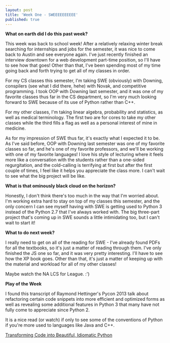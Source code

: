 ```yaml
---
layout: post
title: 'Week One - SWEEEEEEEEEE'
published: true
---
```

**What on earth did I do this past week?**

  This week was back to school week! After a relatively relaxing winter break searching for internships and jobs for the semester, it was nice to come back to Austin and see everyone again. I've just recently finished an interview downtown for a web development part-time position, so I'll have to see how that goes! Other than that, I've been spending most of my time going back and forth trying to get all of my classes in order.
  
  For my CS classes this semester, I'm taking SWE (obviously) with Downing, conspilers (see what I did there, hehe) with Novak, and competitive programming. I took OOP with Downing last semester, and it was one of my favorite classes thus far in the CS department, so I'm very much looking forward to SWE because of its use of Python rather than C++.
  
  For my other classes, I'm taking linear algebra, probability and statistics, as well as medical terminology. The first two are for cores to take my other classes while the third fills a flag as well as a personal interest of mine in medicine. 
  
  As for my impression of SWE thus far, it's exactly what I expected it to be. As I've said before, OOP with Downing last semester was one of my favorite classes so far, and he's one of my favorite professors, and we'll be working with one of my favorite languages! I love his style of lecturing where it feels more like a conversation with the students rather than a one-sided regurgitation, and the cold-calling is terrifying at first but after the first couple of times, I feel like it helps you appreciate the class more. I can't wait to see what the big project will be like.
  
**What is that ominously black cloud on the horizon?**

Honestly, I don't think there's too much in the way that I'm worried about. I'm working extra hard to stay on top of my classes this semester, and the only concern I can see myself having with SWE is getting used to Python 3 instead of the Python 2.7 that I've always worked with. The big three-part project that's coming up in SWE sounds a little intimidating too, but I can't wait to start it! 

**What to do next week?**

  I really need to get on all of the reading for SWE - I've already found PDFs for all the textbooks, so it's just a matter of reading through them. I've only finished the JS one so far, and it was very pretty interesting. I'll have to see how the XP book goes. Other than that, it's just a matter of keeping up with the material and workload for all of my other classes! 
  
  Maybe watch the NA LCS for League. :')

**Play of the Week**
  
  I found this transcript of Raymond Hettinger's Pycon 2013 talk about refactoring certain code snippets into more efficient and optimized forms as well as revealing some additional features in Python 3 that many have not fully come to appreciate since Python 2.
  
  It is a nice read (or watch) if only to see some of the conventions of Python if you're more used to languages like Java and C++.
  
  [Transforming Code into Beautiful, Idiomatic Python](https://gist.github.com/JeffPaine/6213790)
